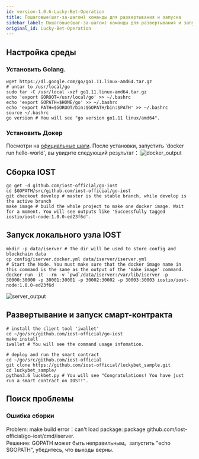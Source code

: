 ```yaml
---
id: version-1.0.6-Lucky-Bet-Operation
title: Пошаговые(шаг-за-шагом) команды для развертывания и запуска
sidebar_label: Пошаговые(шаг-за-шагом) команды для развертывания и запуска
original_id: Lucky-Bet-Operation
---
```


## Настройка среды
### Установить Golang.
```shell
wget https://dl.google.com/go/go1.11.linux-amd64.tar.gz
# untar to /usr/local/go
sudo tar -C /usr/local -xzf go1.11.linux-amd64.tar.gz
echo 'export GOROOT=/usr/local/go' >> ~/.bashrc
echo 'export GOPATH=$HOME/go' >> ~/.bashrc
echo 'export PATH=$GOROOT/bin:$GOPATH/bin:$PATH' >> ~/.bashrc
source ~/.bashrc
go version # You will see "go version go1.11 linux/amd64".
```
### Установить Докер  
Посмотри на [официальные шаги](https://docs.docker.com/install/linux/docker-ce/ubuntu/). После установки, запустить 'docker run hello-world', вы увидите следующий результат：
![docker_output](assets/5-lucky-bet/Lucky-Bet-Operation/docker_output.png)
## Сборка IOST
```shell
go get -d github.com/iost-official/go-iost
cd $GOPATH/src/github.com/iost-official/go-iost
git checkout develop # master is the stable branch, while develop is the active branch
make image # build the whole project to make one docker image. Wait for a moment. You will see outputs like 'Successfully tagged iostio/iost-node:1.0.0-ed23f6d'.
```
## Запуск локального узла IOST
```shell
mkdir -p data/iserver # The dir will be used to store config and blockchain data
cp config/iserver.docker.yml data/iserver/iserver.yml
# Start the Node. You must make sure that the docker image name in this command is the same as the output of the 'make image' command.
docker run -it --rm -v `pwd`/data/iserver:/var/lib/iserver -p 30000:30000 -p 30001:30001 -p 30002:30002 -p 30003:30003 iostio/iost-node:1.0.0-ed23f6d
```
![server_output](assets/5-lucky-bet/Lucky-Bet-Operation/server_output.png)
## Развертывание и запуск смарт-контракта
```shell
# install the client tool 'iwallet'
cd ~/go/src/github.com/iost-official/go-iost
make install
iwallet # You will see the command usage infomation.

# deploy and run the smart contract
cd ~/go/src/github.com/iost-official
git clone https://github.com/iost-official/luckybet_sample.git
cd luckybet_sample/
python3.6 luckbet.py # You will see "Congratulations! You have just run a smart contract on IOST!".
```

## Поиск проблемы
### Ошибка сборки
Problem: make build error：can't load package: package github.com/iost-official/go-iost/cmd/iserver.  
Решение: GOPATH может быть неправильным。запустить "echo $GOPATH", убедитесь, что выходы верны.
